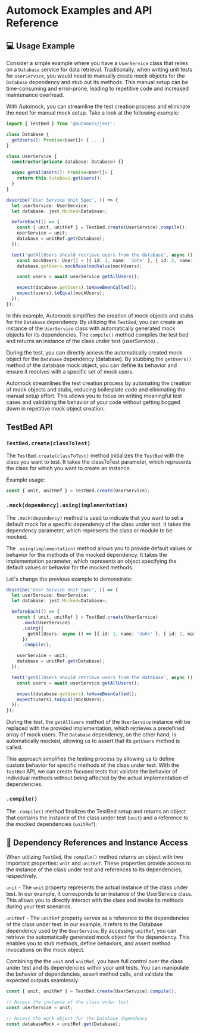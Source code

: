 # Automock Examples and API Reference

## :computer: Usage Example

Consider a simple example where you have a `UserService` class that relies on a `Database` service for data retrieval.
Traditionally, when writing unit tests for `UserService`, you would need to manually create mock objects for the
`Database` dependency and stub out its methods. This manual setup can be time-consuming and error-prone, leading to
repetitive code and increased maintenance overhead.

With Automock, you can streamline the test creation process and eliminate the need for manual mock setup. Take a look at
the following example:

```typescript
import { TestBed } from '@automock/jest';

class Database {
  getUsers(): Promise<User[]> { ... }
}

class UserService {
  constructor(private database: Database) {}

  async getAllUsers(): Promise<User[]> {
    return this.database.getUsers();
  }
}

describe('User Service Unit Spec', () => {
  let userService: UserService;
  let database: jest.Mocked<Database>;

  beforeEach(() => {
    const { unit, unitRef } = TestBed.create(UserService).compile();
    userService = unit;
    database = unitRef.get(Database);
  });

  test('getAllUsers should retrieve users from the database', async () => {
    const mockUsers: User[] = [{ id: 1, name: 'John' }, { id: 2, name: 'Jane' }];
    database.getUsers.mockResolvedValue(mockUsers);

    const users = await userService.getAllUsers();

    expect(database.getUsers).toHaveBeenCalled();
    expect(users).toEqual(mockUsers);
  });
});
```

In this example, Automock simplifies the creation of mock objects and stubs for the `Database` dependency. By utilizing
the `TestBed`, you can create an instance of the `UserService` class with automatically generated mock objects for its
dependencies. The `compile()` method compiles the test bed and returns an instance of the class under test (userService)
.

During the test, you can directly access the automatically created mock object for the `Database` dependency (database).
By stubbing the `getUsers()` method of the database mock object, you can define its behavior and ensure it resolves with
a specific set of mock users.

Automock streamlines the test creation process by automating the creation of mock objects and stubs, reducing
boilerplate code and eliminating the manual setup effort. This allows you to focus on writing meaningful test cases and
validating the behavior of your code without getting bogged down in repetitive mock object creation.

## TestBed API

### `TestBed.create(classToTest)`

The `TestBed.create(classToTest)` method initializes the `TestBed` with the class you want to test. It takes the
classToTest parameter, which represents the class for which you want to create an instance.

Example usage:

```typescript
const { unit, unitRef } = TestBed.create(UserService);
```

### `.mock(dependency).using(implementation)`

The `.mock(dependency)` method is used to indicate that you want to set a default mock for a specific dependency of the
class under test. It takes the dependency parameter, which represents the class or module to be mocked.

The `.using(implementation)` method allows you to provide default values or behavior for the methods of the mocked
dependency. It takes the implementation parameter, which represents an object specifying the default values or behavior
for the mocked methods.

Let's change the previous example to demonstrate:

```typescript
describe('User Service Unit Spec', () => {
  let userService: UserService;
  let database: jest.Mocked<Database>;

  beforeEach(() => {
    const { unit, unitRef } = TestBed.create(UserService)
      .mock(UserService)
      .using({
        getAllUsers: async () => [{ id: 1, name: 'John' }, { id: 2, name: 'Jane' }]
      })
      .compile();

    userService = unit;
    database = unitRef.get(Database);
  });

  test('getAllUsers should retrieve users from the database', async () => {
    const users = await userService.getAllUsers();

    expect(database.getUsers).toHaveBeenCalled();
    expect(users).toEqual(mockUsers);
  });
});
```

During the test, the `getAllUsers` method of the `UserService` instance will be replaced with the provided
implementation, which retrieves a predefined array of mock users. The `Database` dependency, on the other hand, is
automatically mocked, allowing us to assert that its `getUsers` method is called.

This approach simplifies the testing process by allowing us to define custom behavior for specific methods of the class
under test. With the `TestBed` API, we can create focused tests that validate the behavior of individual methods without
being affected by the actual implementation of dependencies.

### `.compile()`

The `.compile()` method finalizes the TestBed setup and returns an object that contains the instance of the class under
test (`unit`) and a reference to the mocked dependencies (`unitRef`).

## :link: Dependency References and Instance Access

When utilizing `TestBed`, the `compile()` method returns an object with two important properties: `unit` and `unitRef`.
These properties provide access to the instance of the class under test and references to its dependencies,
respectively.

`unit` - The `unit` property represents the actual instance of the class under test. In our example, it corresponds to
an instance of the UserService class. This allows you to directly interact with the class and invoke its methods during
your test scenarios.

`unitRef` - The `unitRef` property serves as a reference to the dependencies of the class under test. In our example, it
refers to the Database dependency used by the `UserService`. By accessing `unitRef`, you can retrieve the automatically
generated mock object for the dependency. This enables you to stub methods, define behaviors, and assert method
invocations on the mock object.

Combining the the `unit` and `unitRef`, you have full control over the class under test and its dependencies within your
unit tests. You can manipulate the behavior of dependencies, assert method calls, and validate the expected outputs
seamlessly.

```typescript
const { unit, unitRef } = TestBed.create(UserService).compile();

// Access the instance of the class under test
const userService = unit;

// Access the mock object for the Database dependency
const databaseMock = unitRef.get(Database);
```
